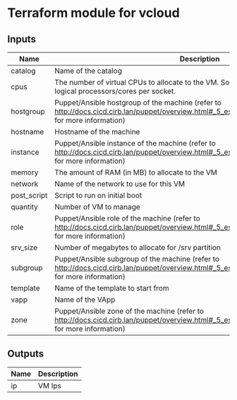 # Terraform module for vcloud  

<!-- BEGINNING OF PRE-COMMIT-TERRAFORM DOCS HOOK -->
## Inputs

| Name | Description | Type | Default | Required |
|------|-------------|:----:|:-----:|:-----:|
| catalog | Name of the catalog | string | `"PUBLIC-CAT"` | no |
| cpus | The number of virtual CPUs to allocate to the VM. Socket count is a result of: virtual logical processors/cores per socket. | number | `"1"` | no |
| hostgroup | Puppet/Ansible hostgroup of the machine (refer to http://docs.cicd.cirb.lan/puppet/overview.html#_5_essential_machine_code_facts_code for more information) | string | n/a | yes |
| hostname | Hostname of the machine | string | n/a | yes |
| instance | Puppet/Ansible instance of the machine (refer to http://docs.cicd.cirb.lan/puppet/overview.html#_5_essential_machine_code_facts_code for more information) | string | n/a | yes |
| memory | The amount of RAM (in MB) to allocate to the VM | number | `"1024"` | no |
| network | Name of the network to use for this VM | string | n/a | yes |
| post\_script | Script to run on initial boot | string | `""` | no |
| quantity | Number of VM to manage | number | `"1"` | no |
| role | Puppet/Ansible role of the machine (refer to http://docs.cicd.cirb.lan/puppet/overview.html#_5_essential_machine_code_facts_code for more information) | string | n/a | yes |
| srv\_size | Number of megabytes to allocate for /srv partition | number | `"10240"` | no |
| subgroup | Puppet/Ansible subgroup of the machine (refer to http://docs.cicd.cirb.lan/puppet/overview.html#_5_essential_machine_code_facts_code for more information) | string | `""` | no |
| template | Name of the template to start from | string | `"RHEL7.7_Template_v_3.0.1"` | no |
| vapp | Name of the VApp | string | n/a | yes |
| zone | Puppet/Ansible zone of the machine (refer to http://docs.cicd.cirb.lan/puppet/overview.html#_5_essential_machine_code_facts_code for more information) | string | n/a | yes |

## Outputs

| Name | Description |
|------|-------------|
| ip | VM Ips |

<!-- END OF PRE-COMMIT-TERRAFORM DOCS HOOK -->
